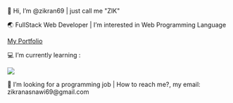<p>👋 Hi, I’m @zikran69 | just call me "ZIK" <p>
<p>🌏 FullStack Web Developer | I’m interested in Web Programming Language
<p>  
<a href="https://portfolio-zikran.vercel.app/">My Portfolio</a>

<p>💻 I’m currently learning : <p> 

  
<p align="start">
  <a href="https://skillicons.dev">
    <img src="https://skillicons.dev/icons?i=js,tailwind,react,vite,ts,nodejs,mysql&theme=light" />
  </a>
</p>

<p> 📌 I’m looking for a programming job | How to reach me?, my email: zikranasnawi69@gmail.com
</p>
<!---
zikran69/zikran69 is a ✨ special ✨ repository because its `README.md` (this file) appears on your GitHub profile.
You can click the Preview link to take a look at your changes.
--->
